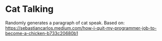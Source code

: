 # Cat Talking
Randomly generates a paragraph of cat speak.
Based on: https://sebastiancarlos.medium.com/how-i-quit-my-programmer-job-to-become-a-chicken-b733c20680b1